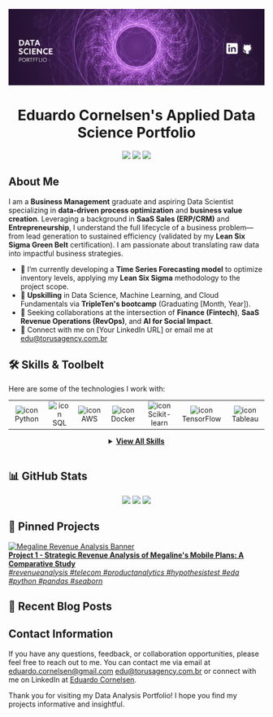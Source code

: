<div align='center'>

![Data Science Cover](https://raw.githubusercontent.com/eduardocornelsen/eduardocornelsen/main/assets/data-science-cover.png)

# Eduardo Cornelsen's Applied Data Science Portfolio

<a href="[Link to your LinkedIn]"><img src="https://img.shields.io/badge/linkedin-%230077B5.svg?&style=for-the-badge&logo=linkedin&logoColor=white" height=25></a> 
<a href="[Your Portfolio/Website URL]"><img src="https://img.shields.io/badge/Portfolio-4a2360?style=for-the-badge&logo=internetexplorer&logoColor=black" height=25></a>
<a href="mailto:[your.email@example.com]"><img src="https://img.shields.io/badge/gmail-%23D14836.svg?&style=for-the-badge&logo=gmail&logoColor=white" height=25></a>

</div>

## About Me
I am a **Business Management** graduate and aspiring Data Scientist specializing in **data-driven process optimization** and **business value creation**. Leveraging a background in **SaaS Sales (ERP/CRM)** and **Entrepreneurship**, I understand the full lifecycle of a business problem—from lead generation to sustained efficiency (validated by my **Lean Six Sigma Green Belt** certification). I am passionate about translating raw data into impactful business strategies.

- 🔭 I’m currently developing a **Time Series Forecasting model** to optimize inventory levels, applying my **Lean Six Sigma** methodology to the project scope.
- 🌱 **Upskilling** in Data Science, Machine Learning, and Cloud Fundamentals via **TripleTen's bootcamp** (Graduating [Month, Year]).
- 👯 Seeking collaborations at the intersection of **Finance (Fintech)**, **SaaS Revenue Operations (RevOps)**, and **AI for Social Impact**.
- 🔗 Connect with me on [Your LinkedIn URL] or email me at [edu@torusagency.com.br](mailto:edu@torusagency.com.br)


## 🛠️ Skills & Toolbelt
Here are some of the technologies I work with:

<div align='center'>
<table>
  <tr>
    <td align="center" width="96">
      <img src="https://techstack-generator.vercel.app/python-icon.svg" alt="icon" width="65" height="65" />
      <br> Python
    </td>
    <td align="center" width="96">
      <img src="https://www.svgrepo.com/show/331760/sql-database-generic.svg" alt="icon" width="65" height="65" />
      <br> SQL
    </td>
    <td align="center" width="96">
      <img src="https://techstack-generator.vercel.app/aws-icon.svg" alt="icon" width="65" height="65" />
      <br> AWS
    </td>
    <td align="center" width="96">
      <img src="https://techstack-generator.vercel.app/docker-icon.svg" alt="icon" width="65" height="65" />
      <br> Docker
    </td>
    <td align="center" width="96">
      <img src="https://upload.wikimedia.org/wikipedia/commons/0/05/Scikit_learn_logo_small.svg" alt="icon" width="65" height="65" />
      <br> Scikit-learn
    </td>
    <td align="center" width="96">
      <img src="https://static.cdnlogo.com/logos/t/82/tensorflow.svg" alt="icon" width="65" height="65" />
      <br> TensorFlow
    </td>
    <td align="center" width="96">
      <img src="https://cdn.worldvectorlogo.com/logos/tableau-software.svg" alt="icon" width="65" height="65" />
      <br> Tableau
    </td>
  </tr>
</table>


<details>
<summary><b><u>View All Skills</u></b></summary>

### **Core Data Science & ML**

![Python](https://img.shields.io/badge/Python-3776AB?style=for-the-badge&logo=python&logoColor=white)
![R](https://img.shields.io/badge/R-276DC3?style=for-the-badge&logo=r&logoColor=white)
![SQL](https://img.shields.io/badge/SQL-025E8C?style=for-the-badge&logo=database&logoColor=white)
![Pandas](https://img.shields.io/badge/Pandas-150458?style=for-the-badge&logo=pandas&logoColor=white)
![Scikit-learn](https://img.shields.io/badge/Scikit--learn-F7931E?style=for-the-badge&logo=scikit-learn&logoColor=white)
![TensorFlow](https://img.shields.io/badge/TensorFlow-FF6F00?style=for-the-badge&logo=tensorflow&logoColor=white)
<br>![PyTorch](https://img.shields.io/badge/PyTorch-EE4C2C?style=for-the-badge&logo=pytorch&logoColor=white)
![Keras](https://img.shields.io/badge/Keras-D00000?style=for-the-badge&logo=keras&logoColor=white)
![XGBoost](https://img.shields.io/badge/XGBoost-0060A0?style=for-the-badge&logo=xgboost&logoColor=white)
![LangChain](https://img.shields.io/badge/LangChain-white?style=for-the-badge&logo=langchain&logoColor=black)
![Stata](https://img.shields.io/badge/Stata-1A5F9E?style=for-the-badge&logo=stata&logoColor=white)


### **Databases & Big Data**

![PostgreSQL](https://img.shields.io/badge/PostgreSQL-4169E1?style=for-the-badge&logo=postgresql&logoColor=white)
![MySQL](https://img.shields.io/badge/MySQL-4479A1?style=for-the-badge&logo=mysql&logoColor=white)
![Snowflake](https://img.shields.io/badge/Snowflake-29B5E8?style=for-the-badge&logo=snowflake&logoColor=white)
![Apache Spark](https://img.shields.io/badge/Apache_Spark-E25A1C?style=for-the-badge&logo=apachespark&logoColor=white)


### **Cloud & MLOps**

![AWS](https://img.shields.io/badge/AWS-232F3E?style=for-the-badge&logo=amazonwebservices&logoColor=white)
![Amazon SageMaker](https://img.shields.io/badge/Amazon_SageMaker-3D48CC?style=for-the-badge&logo=amazonsagemaker&logoColor=white)
![GCP](https://img.shields.io/badge/Google_Cloud-4285F4?style=for-the-badge&logo=google-cloud&logoColor=white)
![Azure](https://img.shields.io/badge/Microsoft_Azure-0078D4?style=for-the-badge&logo=microsoftazure&logoColor=white)
<br>![Docker](https://img.shields.io/badge/Docker-2496ED?style=for-the-badge&logo=docker&logoColor=white)
![Apache Airflow](https://img.shields.io/badge/Apache_Airflow-017CEE?style=for-the-badge&logo=apacheairflow&logoColor=white)


### **BI & Visualization**

![Tableau](https://img.shields.io/badge/Tableau-E97627?style=for-the-badge&logo=tableau&logoColor=white)
![Power BI](https://img.shields.io/badge/Power_BI-F2C811?style=for-the-badge&logoColor=black)
![Looker Studio](https://img.shields.io/badge/Looker_Studio-6C43E0?style=for-the-badge&logo=looker&logoColor=white)
![Streamlit](https://img.shields.io/badge/Streamlit-FF4B4B?style=for-the-badge&logo=streamlit&logoColor=white)
<br>![Matplotlib](https://img.shields.io/badge/Matplotlib-11557C?style=for-the-badge&logo=matplotlib&logoColor=white)
![Seaborn](https://img.shields.io/badge/Seaborn-3776AB?style=for-the-badge&logo=python&logoColor=white)
![Plotly](https://img.shields.io/badge/Plotly-3F4F75?style=for-the-badge&logo=plotly&logoColor=white)


### **Development Workflow**

![Jupyter](https://img.shields.io/badge/Jupyter-F37626?style=for-the-badge&logo=jupyter&logoColor=white)
![Git](https://img.shields.io/badge/Git-F05032?style=for-the-badge&logo=git&logoColor=white)
![GitHub](https://img.shields.io/badge/GitHub-181717?style=for-the-badge&logo=github&logoColor=white)
![VSCODE](https://img.shields.io/badge/VSCODE-007ACC?style=for-the-badge&logo=visual-studio-code&logoColor=white)
![Bash](https://img.shields.io/badge/Bash-4EAA25?style=for-the-badge&logo=gnubash&logoColor=white)
![Zsh](https://img.shields.io/badge/Zsh-grey?style=for-the-badge&logo=zsh&logoColor=white)


### **Certifications & Methodologies** 🏆

[![Data Scientist - TripleTen](https://img.shields.io/badge/DATA%20SCIENTIST-TRIPLETEN-0077B5?style=for-the-badge&logo=googleanalytics&logoColor=white)](YOUR_TRIPLETEN_LINK)
[![Business Management - Insper](https://img.shields.io/badge/BUSINESS%20MANAGEMENT-INSPER-CC0000?style=for-the-badge&logo=googleforms&logoColor=white)](YOUR_INSPER_LINK)
<br>[![LSS Green Belt Falconi Insper](https://img.shields.io/badge/LSS%206%CF%83%20GREEN%20BELT-FALCONI%20/%20INSPER-7b7423?style=for-the-badge&logo=lean-six-sigma&logoColor=white)](YOUR_LSS_VERIFICATION_LINK)
[![Revenue Operations](https://img.shields.io/badge/REVENUE%20OPERATIONS-GAMA%20ACADEMY-009900?style=for-the-badge&logo=googleanalytics&logoColor=white)](YOUR_GAMA_ACADEMY_LINK)

### **Other Technologies & Tools**

* **Web/CMS:** HTML, CSS, TypeScript, WordPress, Elementor, Shopify, GitHub Pages
* **Databases:** MongoDB, Supabase
* **Data Engineering/Automation:** Apache Kafka, N8N
* **AI Platforms:** Google Gemini, Ollama, Perplexity, Hugging Face
* **Cloud Services:** Amazon S3, Amazon EC2, Render
* **Marketing Analytics:** Google Analytics, Google Ads, Google Tag Manager, Meta Ads, SEMrush, Qualtrics, HubSpot, Salesforce, Microsoft Advertising
* **Design:** Adobe CC, Figma, Canva, Framer
* **Productivity:** Excel, Google Sheets, PowerPoint, Word, Notion, Discord, Slack, Trello
* **Other:** Markdown, JSON, Windows Terminal

</div>

</details>

<br>

## 📊 GitHub Stats

<p align="center"> 

<img width="400px" src="https://github-readme-stats.vercel.app/api?username=eduardocornelsen&show_icons=true&hide_border=true&bg_color=031b1b&title_color=01ea94&text_color=1e8f92&icon_color=EFEFEF"/> 

<img width="400px" src="https://github-readme-streak-stats.herokuapp.com/?user=eduardocornelsen&theme=taiga&hide_border=true&ring=00EB93" /> 


<img width="400px" src="https://github-readme-stats.vercel.app/api/top-langs/?username=eduardocornelsen&layout=compact&hide=html,css&show_icons=true&hide_border=true&bg_color=031b1b&title_color=01ea94&text_color=1e8f92&icon_color=EFEFEF" /> 

</p>


## 📌 Pinned Projects

  [<img src="https://raw.githubusercontent.com/eduardocornelsen/megaline-revenue-analysis/main/assets/images/banner-megaline-analysis.png" alt="Megaline Revenue Analysis Banner"><br><b>Project 1 - Strategic Revenue Analysis of Megaline's Mobile Plans: A Comparative Study </b><br><i>#revenueanalysis #telecom #productanalytics #hypothesistest #eda #python #pandas #seaborn</i>](https://eduardocornelsen.github.io/megaline_revenue_analysis_story/)



## 📝 Recent Blog Posts


## Contact Information
If you have any questions, feedback, or collaboration opportunities, please feel free to reach out to me. You can contact me via email at [eduardo.cornelsen@gmail.com](mailto:eduardo.cornelsen@gmail.com) [edu@torusagency.com.br](edu@torusagency.com.br) or connect with me on LinkedIn at [Eduardo Cornelsen](www.linkedin.com).

Thank you for visiting my Data Analysis Portfolio! I hope you find my projects informative and insightful.

